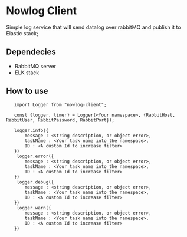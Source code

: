 # Nowlog Client

Simple log service that will send datalog over rabbitMQ and publish it to Elastic stack;

## Dependecies 
 * RabbitMQ server
 * ELK stack

## How to use 

 ```
    ìmport Logger from "nowlog-client";
    
    const {logger, timer} = Logger(<Your namespace>, {RabbitHost, RabbitUser, RabbitPassword, RabbitPort});
    
    logger.info({
        message : <string description, or object error>,
        taskName : <Your task name into the namespace>,
        ID : <A custom Id to increase filter>
    })
     logger.error({
        message : <string description, or object error>,
        taskName : <Your task name into the namespace>,
        ID : <A custom Id to increase filter>
    })
     logger.debug({
        message : <string description, or object error>,
        taskName : <Your task name into the namespace>,
        ID : <A custom Id to increase filter>
    })
     logger.warn({
        message : <string description, or object error>,
        taskName : <Your task name into the namespace>,
        ID : <A custom Id to increase filter>
    })
 ```
